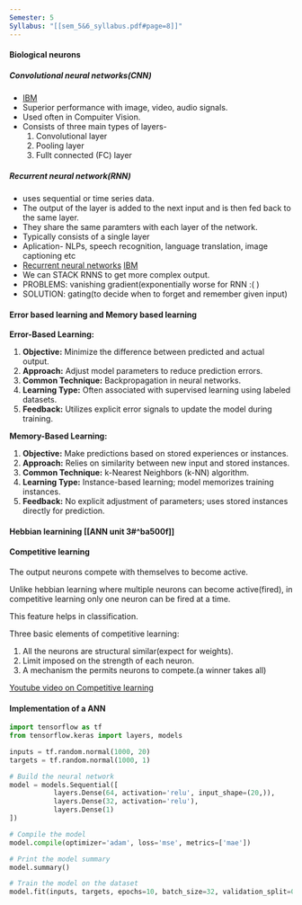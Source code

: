 ```yaml
---
Semester: 5
Syllabus: "[[sem_5&6_syllabus.pdf#page=8]]"
---
```

#### Biological neurons
##### Convolutional neural networks(CNN)
- [IBM](https://www.ibm.com/topics/convolutional-neural-networks)
- Superior performance with image, video, audio signals. 
- Used often in Compuiter Vision.
- Consists of three main types of layers- 
	1. Convolutional layer 
	2. Pooling layer
	3. Fullt connected (FC) layer
##### Recurrent neural network(RNN)
- uses sequential or time series data.
- The output of the layer is added to the next input and is then fed back to the same layer.
- They share the same paramters with each layer of the network.
- Typically consists of a single layer
- Aplication- NLPs, speech recognition, language translation, image captioning etc
- [Recurrent neural networks](https://www.youtube.com/watch?v=_aCuOwF1ZjU) [IBM](https://www.ibm.com/topics/recurrent-neural-networks)
- We can STACK RNNS to get more complex output.
- PROBLEMS: vanishing gradient(exponentially worse for RNN :( )
- SOLUTION: gating(to decide when to forget and remember given input)

#### Error based learning and Memory based learning
**Error-Based Learning:**
1. **Objective:** Minimize the difference between predicted and actual output.
2. **Approach:** Adjust model parameters to reduce prediction errors.
3. **Common Technique:** Backpropagation in neural networks.
4. **Learning Type:** Often associated with supervised learning using labeled datasets.
5. **Feedback:** Utilizes explicit error signals to update the model during training.

**Memory-Based Learning:**
1. **Objective:** Make predictions based on stored experiences or instances.
2. **Approach:** Relies on similarity between new input and stored instances.
3. **Common Technique:** k-Nearest Neighbors (k-NN) algorithm.
4. **Learning Type:** Instance-based learning; model memorizes training instances.
5. **Feedback:** No explicit adjustment of parameters; uses stored instances directly for prediction.
#### Hebbian learnining [[ANN unit 3#^ba500f]]
#### Competitive learning
The output neurons compete with themselves to become active.

Unlike hebbian learning where multiple neurons can become active(fired), in competitive learning only one neuron can be fired at a time.

This feature helps in classification.

Three basic elements of competitive learning:
1. All the neurons are structural similar(expect for weights).
2. Limit imposed on the strength of each neuron.
3. A mechanism the permits neurons to compete.(a winner takes all)

[Youtube video on Competitive learning](https://www.youtube.com/watch?v=lvJ8YcYTyx8)
#### Implementation of a ANN
```python
import tensorflow as tf
from tensorflow.keras import layers, models

inputs = tf.random.normal(1000, 20)
targets = tf.random.normal(1000, 1)

# Build the neural network
model = models.Sequential([
		   layers.Dense(64, activation='relu', input_shape=(20,)),
		   layers.Dense(32, activation='relu'),
		   layers.Dense(1)
])

# Compile the model
model.compile(optimizer='adam', loss='mse', metrics=['mae'])

# Print the model summary
model.summary()

# Train the model on the dataset
model.fit(inputs, targets, epochs=10, batch_size=32, validation_split=0.2)
```